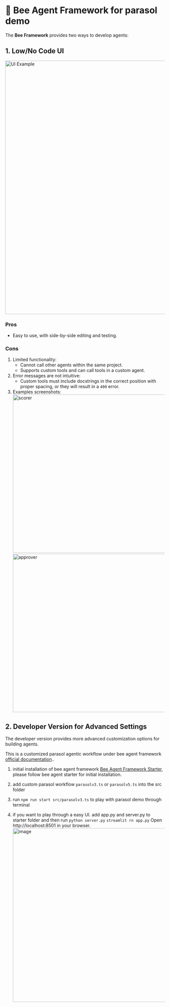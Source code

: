 # 🐝 Bee Agent Framework for parasol demo 

The **Bee Framework** provides two ways to develop agents:  

## 1. Low/No Code UI  
<img width="800" alt="UI Example" src="https://github.com/user-attachments/assets/a7c57c50-1df9-4c37-be3d-0d2cedfaabfe" />  

### Pros
- Easy to use, with side-by-side editing and testing.

### Cons
1. Limited functionality:
   - Cannot call other agents within the same project.
   - Supports custom tools and can call tools in a custom agent.
2. Error messages are not intuitive:
   - Custom tools must include docstrings in the correct position with proper spacing, or they will result in a `400` error.
3. Examples screenshots:  
   <img width="500" height="500" alt="scorer" src="https://github.com/user-attachments/assets/554a074e-4c50-46d3-895b-bbcedb77ea44" />
   <img width="500" height="500" alt="approver" src="https://github.com/user-attachments/assets/e0d5fe60-a17b-4fee-b960-6f03e679feb8" />  

## 2. Developer Version for Advanced Settings  
The developer version provides more advanced customization options for building agents.

This is a customized parasol agentic workflow under bee agent framework [official documentation](https://i-am-bee.github.io/bee-agent-framework/).. 

1. initial installation of bee agent framework
[Bee Agent Framework Starter]([https://github.com/i-am-bee/bee-agent-framework](https://github.com/i-am-bee/bee-agent-framework-starter)), 
please follow bee agent starter for initial installation.

2. add custom parasol workflow `parasolv3.ts` or `parasolv5.ts` into the src folder
3. run `npm run start src/parasolv3.ts` to play with parasol demo through terminal
4. if you want to play through a easy UI.
   add app.py and server.py to starter folder
   and then run
   `python server.py`
   `streamlit rn app.py`
   Open http://localhost:8501 in your browser.   
   <img width="549" alt="image" src="https://github.com/user-attachments/assets/86d04051-36f4-4f9a-9e70-da39340a72be" />
